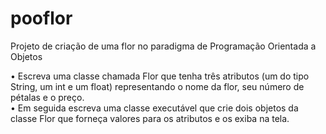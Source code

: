 # pooflor
Projeto de criação de uma flor no paradigma de Programação Orientada a Objetos

• Escreva uma classe chamada Flor que tenha três atributos (um do tipo String, um int e um float) representando o nome da flor, seu número de pétalas e o preço. 
<br>
• Em seguida escreva uma classe executável que crie dois objetos da classe Flor que forneça valores para os atributos e os exiba na tela.

